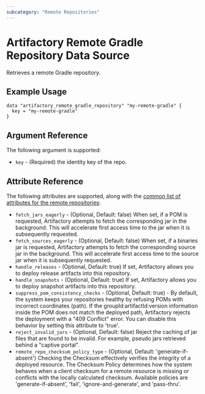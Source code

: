 ```yaml
---
subcategory: "Remote Repositories"
---
```

# Artifactory Remote Gradle Repository Data Source

Retrieves a remote Gradle repository.

## Example Usage

```hcl
data "artifactory_remote_gradle_repository" "my-remote-gradle" {
  key = "my-remote-gradle"
}
```

## Argument Reference

The following argument is supported:

* `key` - (Required) the identity key of the repo.

## Attribute Reference

The following attributes are supported, along with the [common list of attributes for the remote repositories](remote.md):

* `fetch_jars_eagerly` - (Optional, Default: false) When set, if a POM is requested, Artifactory attempts to fetch the corresponding jar in the background. This will accelerate first access time to the jar when it is subsequently requested. 
* `fetch_sources_eagerly` - (Optional, Default: false) When set, if a binaries jar is requested, Artifactory attempts to fetch the corresponding source jar in the background. This will accelerate first access time to the source jar when it is subsequently requested.
* `handle_releases` - (Optional, Default: true) If set, Artifactory allows you to deploy release artifacts into this repository.
* `handle_snapshots` - (Optional, Default: true) If set, Artifactory allows you to deploy snapshot artifacts into this repository.
* `suppress_pom_consistency_checks` - (Optional, Default: true) - By default, the system keeps your repositories healthy by refusing POMs with incorrect coordinates (path). If the groupId:artifactId:version information inside the POM does not match the deployed path, Artifactory rejects the deployment with a "409 Conflict" error. You can disable this behavior by setting this attribute to 'true'.
* `reject_invalid_jars` - (Optional, Default: false) Reject the caching of jar files that are found to be invalid. For example, pseudo jars retrieved behind a "captive portal".
* `remote_repo_checksum_policy_type` - (Optional, Default: 'generate-if-absent') Checking the Checksum effectively verifies the integrity of a deployed resource. The Checksum Policy determines how the system behaves when a client checksum for a remote resource is missing or conflicts with the locally calculated checksum. Available policies are 'generate-if-absent', 'fail', 'ignore-and-generate', and 'pass-thru'.  
